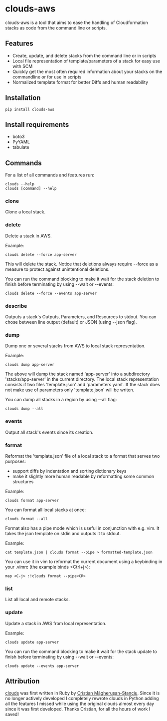 # clouds-aws
clouds-aws is a tool that aims to ease the handling of Cloudformation stacks as code from the command line or scripts.

## Features

*    Create, update, and delete stacks from the command line or in scripts
*    Local file representation of template/parameters of a stack for easy use with SCM
*    Quickly get the most often required information about your stacks on the commandline or for use in scripts
*    Normalized template format for better Diffs and human readability

## Installation

    pip install clouds-aws

## Install requirements
*   boto3
*   PyYAML
*   tabulate

## Commands
For a list of all commands and features run:

    clouds --help
    clouds [command] --help

### clone
Clone a local stack.

### delete
Delete a stack in AWS.

Example:

    clouds delete --force app-server

This will delete the stack. Notice that deletions always require --force as a measure to protect against unintentional deletions.

You can run the command blocking to make it wait for the stack deletion to finish before terminating by using --wait or --events:

    clouds delete --force --events app-server


### describe
Outputs a stack's Outputs, Parameters, and Resources to stdout. You can chose between line output (default) or JSON (using --json flag).

### dump
Dump one or several stacks from AWS to local stack representation.

Example:

    clouds dump app-server

The above will dump the stack named 'app-server' into a subdirectory 'stacks/app-server' in the current directory. The local stack representation consists if two files 'template.json' and 'parameters.yaml'. If the stack does not make use of parameters only 'template.json' will be writen.

You can dump all stacks in a region by using --all flag:

    clouds dump --all

### events
Output all stack's events since its creation.

### format
Reformat the 'template.json' file of a local stack to a format that serves two purposes:

*    support diffs by indentation and sorting dictionary keys
*    make it slightly more human readable by reformatting some common structures

Example:

    clouds format app-server

You can format all local stacks at once:

    clouds format --all

Format also has a pipe mode which is useful in conjunction with e.g. vim. It takes the json template on stdin and outputs it to stdout.

Example:

    cat template.json | clouds format --pipe > formatted-template.json

You can use it in vim to reformat the current document using a keybinding in your .vimrc (the example binds <Ctrl+j>):

    map <C-j> :!clouds format --pipe<CR>

### list
List all local and remote stacks.

### update
Update a stack in AWS from local representation.

Example:

    clouds update app-server

You can run the command blocking to make it wait for the stack update to finish before terminating by using --wait or --events:

    clouds update --events app-server

## Attribution
[clouds](https://github.com/cristim/clouds) was first written in Ruby by [Cristian Măgherușan-Stanciu](https://github.com/cristim). Since it is no longer actively developed I completely rewrote clouds in Python adding all the features I missed while using the original clouds almost every day since it was first developed. Thanks Cristian, for all the hours of work I saved!
